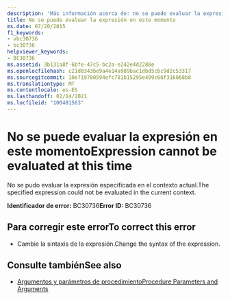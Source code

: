 ```yaml
---
description: 'Más información acerca de: no se puede evaluar la expresión en este momento'
title: No se puede evaluar la expresión en este momento
ms.date: 07/20/2015
f1_keywords:
- vbc30736
- bc30736
helpviewer_keywords:
- BC30736
ms.assetid: 3b131a8f-6bfe-47c5-bc2a-e242e4d2288e
ms.openlocfilehash: c21d0343be9a4e14a989bac1dbd5cbc9d2c53317
ms.sourcegitcommit: 10e719780594efc781b15295e499c66f316068b8
ms.translationtype: MT
ms.contentlocale: es-ES
ms.lasthandoff: 02/14/2021
ms.locfileid: "100481563"
---
```

# <a name="expression-cannot-be-evaluated-at-this-time"></a><span data-ttu-id="677f6-103">No se puede evaluar la expresión en este momento</span><span class="sxs-lookup"><span data-stu-id="677f6-103">Expression cannot be evaluated at this time</span></span>

<span data-ttu-id="677f6-104">No se pudo evaluar la expresión especificada en el contexto actual.</span><span class="sxs-lookup"><span data-stu-id="677f6-104">The specified expression could not be evaluated in the current context.</span></span>  
  
 <span data-ttu-id="677f6-105">**Identificador de error:** BC30736</span><span class="sxs-lookup"><span data-stu-id="677f6-105">**Error ID:** BC30736</span></span>  
  
## <a name="to-correct-this-error"></a><span data-ttu-id="677f6-106">Para corregir este error</span><span class="sxs-lookup"><span data-stu-id="677f6-106">To correct this error</span></span>  
  
- <span data-ttu-id="677f6-107">Cambie la sintaxis de la expresión.</span><span class="sxs-lookup"><span data-stu-id="677f6-107">Change the syntax of the expression.</span></span>  
  
## <a name="see-also"></a><span data-ttu-id="677f6-108">Consulte también</span><span class="sxs-lookup"><span data-stu-id="677f6-108">See also</span></span>

- [<span data-ttu-id="677f6-109">Argumentos y parámetros de procedimiento</span><span class="sxs-lookup"><span data-stu-id="677f6-109">Procedure Parameters and Arguments</span></span>](../programming-guide/language-features/procedures/procedure-parameters-and-arguments.md)
